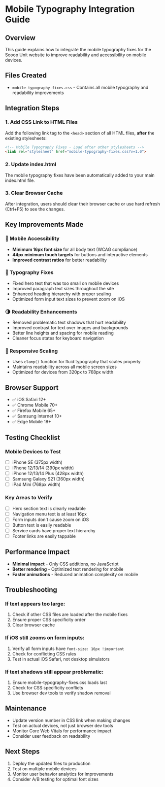 # Mobile Typography Integration Guide

## Overview
This guide explains how to integrate the mobile typography fixes for the Scoop Unit website to improve readability and accessibility on mobile devices.

## Files Created
- `mobile-typography-fixes.css` - Contains all mobile typography and readability improvements

## Integration Steps

### 1. Add CSS Link to HTML Files
Add the following link tag to the `<head>` section of all HTML files, **after** the existing stylesheets:

```html
<!-- Mobile Typography Fixes - Load after other stylesheets -->
<link rel="stylesheet" href="mobile-typography-fixes.css?v=1.0">
```

### 2. Update index.html
The mobile typography fixes have been automatically added to your main index.html file.

### 3. Clear Browser Cache
After integration, users should clear their browser cache or use hard refresh (Ctrl+F5) to see the changes.

## Key Improvements Made

### 📱 Mobile Accessibility
- **Minimum 16px font size** for all body text (WCAG compliance)
- **44px minimum touch targets** for buttons and interactive elements
- **Improved contrast ratios** for better readability

### 🎯 Typography Fixes
- Fixed hero text that was too small on mobile devices
- Improved paragraph text sizes throughout the site
- Enhanced heading hierarchy with proper scaling
- Optimized form input text sizes to prevent zoom on iOS

### 🌗 Readability Enhancements
- Removed problematic text shadows that hurt readability
- Improved contrast for text over images and backgrounds
- Better line heights and spacing for mobile reading
- Cleaner focus states for keyboard navigation

### 📐 Responsive Scaling
- Uses `clamp()` function for fluid typography that scales properly
- Maintains readability across all mobile screen sizes
- Optimized for devices from 320px to 768px width

## Browser Support
- ✅ iOS Safari 12+
- ✅ Chrome Mobile 70+
- ✅ Firefox Mobile 65+
- ✅ Samsung Internet 10+
- ✅ Edge Mobile 18+

## Testing Checklist

### Mobile Devices to Test
- [ ] iPhone SE (375px width)
- [ ] iPhone 12/13/14 (390px width)
- [ ] iPhone 12/13/14 Plus (428px width)
- [ ] Samsung Galaxy S21 (360px width)
- [ ] iPad Mini (768px width)

### Key Areas to Verify
- [ ] Hero section text is clearly readable
- [ ] Navigation menu text is at least 16px
- [ ] Form inputs don't cause zoom on iOS
- [ ] Button text is easily readable
- [ ] Service cards have proper text hierarchy
- [ ] Footer links are easily tappable

## Performance Impact
- **Minimal impact** - Only CSS additions, no JavaScript
- **Better rendering** - Optimized text rendering for mobile
- **Faster animations** - Reduced animation complexity on mobile

## Troubleshooting

### If text appears too large:
1. Check if other CSS files are loaded after the mobile fixes
2. Ensure proper CSS specificity order
3. Clear browser cache

### If iOS still zooms on form inputs:
1. Verify all form inputs have `font-size: 16px !important`
2. Check for conflicting CSS rules
3. Test in actual iOS Safari, not desktop simulators

### If text shadows still appear problematic:
1. Ensure mobile-typography-fixes.css loads last
2. Check for CSS specificity conflicts
3. Use browser dev tools to verify shadow removal

## Maintenance
- Update version number in CSS link when making changes
- Test on actual devices, not just browser dev tools
- Monitor Core Web Vitals for performance impact
- Consider user feedback on readability

## Next Steps
1. Deploy the updated files to production
2. Test on multiple mobile devices
3. Monitor user behavior analytics for improvements
4. Consider A/B testing for optimal font sizes